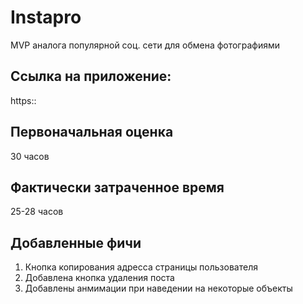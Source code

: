 # Instapro

MVP аналога популярной соц. сети для обмена фотографиями

## Ссылка на приложение:

https::

## Первоначальная оценка

30 часов

## Фактически затраченное время

25-28 часов

## Добавленные фичи

1. Кнопка копирования адресса страницы пользователя
2. Добавлена кнопка удаления поста
3. Добавлены анмимации при наведении на некоторые объекты